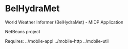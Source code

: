 # BelHydraMet

World Weather Informer (BelHydraMet) - MIDP Application

NetBeans project

Requires: ../mobile-appl ../mobile-http ../mobile-util
